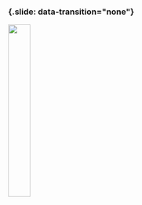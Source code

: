 ### {.slide: data-transition="none"}

<img src="../slides/diagrams/Franz_Kessler_Wasserharnisch_1616_neg.png" width="30%"><object type="image/svg+xml" data="../slides/diagrams/butterfly-40pc.svg">
</object>
